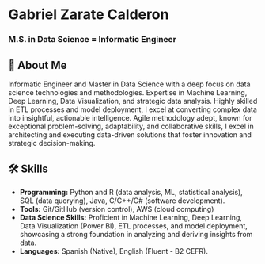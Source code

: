 
# Gabriel Zarate Calderon
### M.S. in Data Science = Informatic Engineer





## 🚀 About Me


Informatic Engineer and Master in Data Science with a deep focus on data science technologies and methodologies. Expertise in Machine Learning, Deep Learning, Data Visualization, and strategic data analysis. Highly skilled in ETL processes and model deployment, I excel at converting complex data into insightful, actionable intelligence. Agile methodology adept, known for exceptional problem-solving, adaptability, and collaborative skills, I excel in architecting and executing data-driven solutions that foster innovation and strategic decision-making.



## 🛠 Skills


- **Programming:** Python and R (data analysis, ML, statistical analysis), SQL (data querying), Java, C/C++/C# (software development).  
- **Tools:** Git/GitHub (version control), AWS (cloud computing)  
- **Data Science Skills:** Proficient in Machine Learning, Deep Learning, Data Visualization (Power BI), ETL processes, and model deployment, showcasing a strong foundation in analyzing and deriving insights from data.  
- **Languages:** Spanish (Native), English (Fluent - B2 CEFR).

